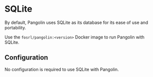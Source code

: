 # SQLite

By default, Pangolin uses SQLite as its database for its ease of use and portability.

Use the `fosrl/pangolin:<version>` Docker image to run Pangolin with SQLite.

## Configuration

No configuration is required to use SQLite with Pangolin.
